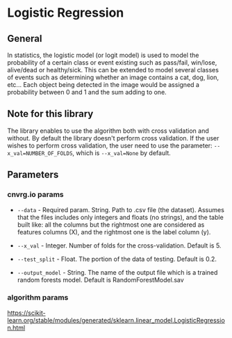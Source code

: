 # Logistic Regression

## General
In statistics, the logistic model (or logit model) is used to model the probability of a certain class or event existing 
such as pass/fail, win/lose, alive/dead or healthy/sick. This can be extended to model several classes of events such 
as determining whether an image contains a cat, dog, lion, etc... Each object being detected in the image would be assigned 
a probability between 0 and 1 and the sum adding to one.

## Note for this library
The library enables to use the algorithm both with cross validation and without.
By default the library doesn't perform cross validation.
If the user wishes to perform cross validation, the user need to use the parameter: ```--x_val=NUMBER_OF_FOLDS```,
which is ```--x_val=None``` by default.

## Parameters

### cnvrg.io params

* ```--data``` - Required param. String. Path to .csv file (the dataset). Assumes that the files includes only integers and floats (no strings), and 
the table built like: all the columns but the rightmost one are considered as features columns (X), and the rightmost one is the label column (y).

* ```--x_val``` - Integer. Number of folds for the cross-validation. Default is 5.

* ```--test_split``` - Float. The portion of the data of testing. Default is 0.2.

* ```--output_model``` - String. The name of the output file which is a trained random forests model. Default is RandomForestModel.sav

### algorithm params
https://scikit-learn.org/stable/modules/generated/sklearn.linear_model.LogisticRegression.html




 

